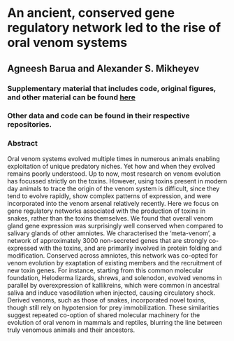 # An ancient, conserved gene regulatory network led to the rise of oral venom systems
## Agneesh Barua and Alexander S. Mikheyev

### Supplementary material that includes code, original figures, and other material can be found [here](https://agneeshbarua.github.io/Metavenom/) 

### Other data and code can be found in their respective repositories. 

### Abstract
Oral venom systems evolved multiple times in numerous animals enabling exploitation of  unique predatory niches. Yet how and when they evolved remains poorly understood. Up to now, most research on venom evolution has focussed strictly on the toxins. However, using toxins present in modern day animals to trace the origin of the venom system is difficult, since they tend to evolve rapidly, show complex patterns of expression, and were incorporated into the venom arsenal relatively recently. Here we focus on gene regulatory networks associated with the production of toxins in snakes, rather than the toxins themselves. We found that overall venom gland gene expression was surprisingly well conserved when compared to salivary glands of other amniotes. We characterised the ‘meta-venom’, a network of approximately 3000 non-secreted genes that are strongly co-expressed with the toxins, and are primarily involved in protein folding and modification.  Conserved across amniotes, this network was co-opted for venom evolution by exaptation of existing members and the recruitment of new toxin genes. For instance, starting from this common molecular foundation, Heloderma lizards, shrews, and solenodon, evolved venoms in parallel by overexpression of kallikreins, which were common in ancestral saliva and induce vasodilation when injected, causing circulatory shock. Derived venoms, such as those of snakes, incorporated novel toxins, though still rely on hypotension for prey immobilization. These similarities suggest repeated co-option of shared molecular machinery for the evolution of oral venom in mammals and reptiles, blurring the line between truly venomous animals and their ancestors.
